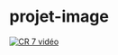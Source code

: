 # projet-image


[![CR 7 vidéo](https://img.youtube.com/vi/bYSEKERGEZQ/0.jpg)](https://www.youtube.com/watch?v=bYSEKERGEZQ)
